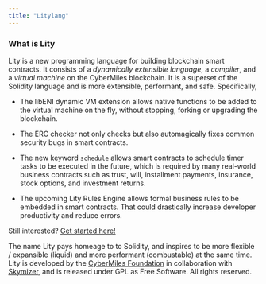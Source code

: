 ```yaml
---
title: "Litylang"
---
```


### What is Lity

Lity is a new programming language for building blockchain smart contracts. It consists of a *dynamically extensible language*, a *compiler*, and a *virtual machine* on the CyberMiles blockchain. It is a superset of the Solidity language and is more extensible, performant, and safe. Specifically,

* The libENI dynamic VM extension allows native functions to be added to the virtual machine on the fly, without stopping, forking or upgrading the blockchain. 

* The ERC checker not only checks but also automagically fixes common security bugs in smart contracts.

* The new keyword `schedule` allows smart contracts to schedule timer tasks to be executed in the future, which is required by many real-world business contracts such as trust, will, installment payments, insurance, stock options, and investment returns.

* The upcoming Lity Rules Engine allows formal business rules to be embedded in smart contracts. That could drastically increase developer productivity and reduce errors.

Still interested? [Get started here!](https://www.litylang.org/getting_started/)

The name Lity pays homeage to to Solidity, and inspires to be more flexible / expansible (liquid) and more performant (combustable) at the same time. Lity is developed by the [CyberMiles Foundation](https://www.cybermiles.io/) in collaboration with [Skymizer](https://skymizer.com/), and is released under GPL as Free Software. All rights reserved.
